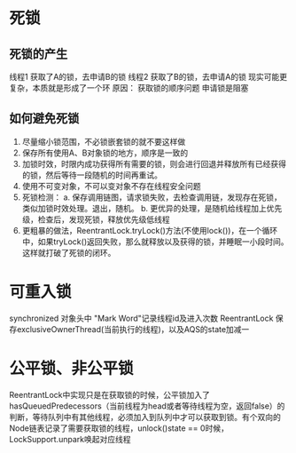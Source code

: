 # 死锁
## 死锁的产生
线程1 获取了A的锁，去申请B的锁
线程2 获取了B的锁，去申请A的锁
现实可能更复杂，本质就是形成了一个环
原因：
获取锁的顺序问题
申请锁是阻塞

## 如何避免死锁
1. 尽量缩小锁范围，不必锁嵌套锁的就不要这样做
2. 保存所有使用A、B对象锁的地方，顺序是一致的
3. 加锁时效，时限内成功获得所有需要的锁，则会进行回退并释放所有已经获得的锁，然后等待一段随机的时间再重试。
4. 使用不可变对象，不可以变对象不存在线程安全问题
5. 死锁检测：
a. 保存调用链图，请求锁失败，去检查调用链，发现存在死锁，类似加锁时效处理。退出，随机。
b. 更优异的处理，是随机给线程加上优先级，检查后，发现死锁，释放优先级低线程
6. 更粗暴的做法，ReentrantLock.tryLock()方法(不使用lock())，在一个循环中，如果tryLock()返回失败，那么就释放以及获得的锁，并睡眠一小段时间。这样就打破了死锁的闭环。

# 可重入锁
synchronized 对象头中 "Mark Word"记录线程id及进入次数
ReentrantLock 保存exclusiveOwnerThread(当前执行的线程)，以及AQS的state加减一

# 公平锁、非公平锁
ReentrantLock中实现只是在获取锁的时候，公平锁加入了hasQueuedPredecessors（当前线程为head或者等待线程为空，返回false）的判断，等待队列中有其他线程，必须加入到队列中才可以获取到锁。有个双向的Node链表记录了需要获取锁的线程，unlock()state == 0时候，LockSupport.unpark唤起对应线程


